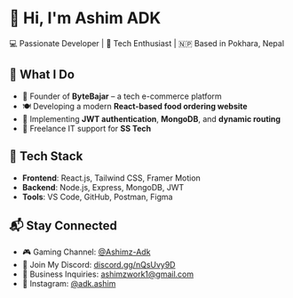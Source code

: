 # 👋 Hi, I'm Ashim ADK

💻 Passionate Developer | 🚀 Tech Enthusiast | 🇳🇵 Based in Pokhara, Nepal

## 🚀 What I Do
- 🛒 Founder of **ByteBajar** – a tech e-commerce platform
- 🍽️ Developing a modern **React-based food ordering website**
- 🔐 Implementing **JWT authentication**, **MongoDB**, and **dynamic routing**
- 💼 Freelance IT support for **SS Tech**

## 🧰 Tech Stack
- **Frontend**: React.js, Tailwind CSS, Framer Motion  
- **Backend**: Node.js, Express, MongoDB, JWT  
- **Tools**: VS Code, GitHub, Postman, Figma

## 📬 Stay Connected
- 🎮 Gaming Channel: [@Ashimz-Adk](https://www.youtube.com/@Ashimz-Adk)
- 💬 Join My Discord: [discord.gg/nQsUvy9D](https://discord.gg/nQsUvy9D)
- 📧 Business Inquiries: ashimzwork1@gmail.com  
- 📸 Instagram: [@adk.ashim](https://www.instagram.com/adk.ashim/)

<!--
**Ashim0902/Ashim0902** is a ✨ special ✨ repository because its `README.md` (this file) appears on your GitHub profile.

You can use this space to introduce yourself and your work. Add links, stats, and anything else you want people to know!
-->
